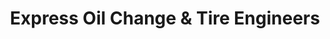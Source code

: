 ---
title: "Express Oil Change & Tire Engineers"
url: /cullman/express-oil-change-und-tire-engineers-2nd-avenue-northwest/
shop: Reifen
---